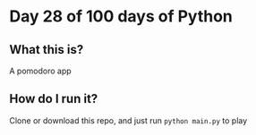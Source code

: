 # Day 28 of 100 days of Python

## What this is?
A pomodoro app

## How do I run it?
Clone or download this repo, and just run `python main.py` to play

